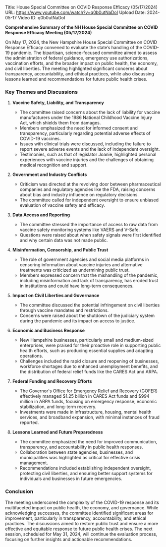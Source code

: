 Title: House Special Committee on COVID Response Efficacy (05/17/2024)
URL: https://www.youtube.com/watch?v=q0b0utNaDoI
Upload Date: 2024-05-17
Video ID: q0b0utNaDoI

**Comprehensive Summary of the NH House Special Committee on COVID Response Efficacy Meeting (05/17/2024)**

On May 17, 2024, the New Hampshire House Special Committee on COVID Response Efficacy convened to evaluate the state’s handling of the COVID-19 pandemic. The bipartisan, science-focused committee aimed to assess the administration of federal guidance, emergency use authorizations, vaccination efforts, and the broader impact on public health, the economy, and civil liberties. The meeting highlighted significant concerns about transparency, accountability, and ethical practices, while also discussing lessons learned and recommendations for future public health crises.

### **Key Themes and Discussions**

1. **Vaccine Safety, Liability, and Transparency**  
   - The committee raised concerns about the lack of liability for vaccine manufacturers under the 1986 National Childhood Vaccine Injury Act, which shields them from damages.  
   - Members emphasized the need for informed consent and transparency, particularly regarding potential adverse effects of COVID-19 vaccines.  
   - Issues with clinical trials were discussed, including the failure to report severe adverse events and the lack of independent oversight.  
   - Testimonies, such as that of legislator Joanie, highlighted personal experiences with vaccine injuries and the challenges of obtaining medical recognition and support.  

2. **Government and Industry Conflicts**  
   - Criticism was directed at the revolving door between pharmaceutical companies and regulatory agencies like the FDA, raising concerns about bias and industry influence on regulatory decisions.  
   - The committee called for independent oversight to ensure unbiased evaluation of vaccine safety and efficacy.  

3. **Data Access and Reporting**  
   - The committee stressed the importance of access to raw data from vaccine safety monitoring systems like VAERS and V-Safe.  
   - Questions were raised about when safety signals were first identified and why certain data was not made public.  

4. **Misinformation, Censorship, and Public Trust**  
   - The role of government agencies and social media platforms in censoring information about vaccine injuries and alternative treatments was criticized as undermining public trust.  
   - Members expressed concern that the mishandling of the pandemic, including misinformation and lack of transparency, has eroded trust in institutions and could have long-term consequences.  

5. **Impact on Civil Liberties and Governance**  
   - The committee discussed the potential infringement on civil liberties through vaccine mandates and restrictions.  
   - Concerns were raised about the shutdown of the judiciary system during the pandemic and its impact on access to justice.  

6. **Economic and Business Response**  
   - New Hampshire businesses, particularly small and medium-sized enterprises, were praised for their proactive role in supporting public health efforts, such as producing essential supplies and adapting operations.  
   - Challenges included the rapid closure and reopening of businesses, workforce shortages due to enhanced unemployment benefits, and the distribution of federal relief funds like the CARES Act and ARPA.  

7. **Federal Funding and Recovery Efforts**  
   - The Governor's Office for Emergency Relief and Recovery (GOFER) effectively managed $1.25 billion in CARES Act funds and $994 million in ARPA funds, focusing on emergency response, economic stabilization, and long-term recovery.  
   - Investments were made in infrastructure, housing, mental health services, and broadband expansion, with minimal instances of fraud reported.  

8. **Lessons Learned and Future Preparedness**  
   - The committee emphasized the need for improved communication, transparency, and accountability in public health responses.  
   - Collaboration between state agencies, businesses, and municipalities was highlighted as critical for effective crisis management.  
   - Recommendations included establishing independent oversight, protecting civil liberties, and ensuring better support systems for individuals and businesses in future emergencies.  

### **Conclusion**  
The meeting underscored the complexity of the COVID-19 response and its multifaceted impact on public health, the economy, and governance. While acknowledging successes, the committee identified significant areas for improvement, particularly in transparency, accountability, and ethical practices. The discussions aimed to restore public trust and ensure a more effective and equitable response to future public health crises. The next session, scheduled for May 31, 2024, will continue the evaluation process, focusing on further insights and actionable recommendations.